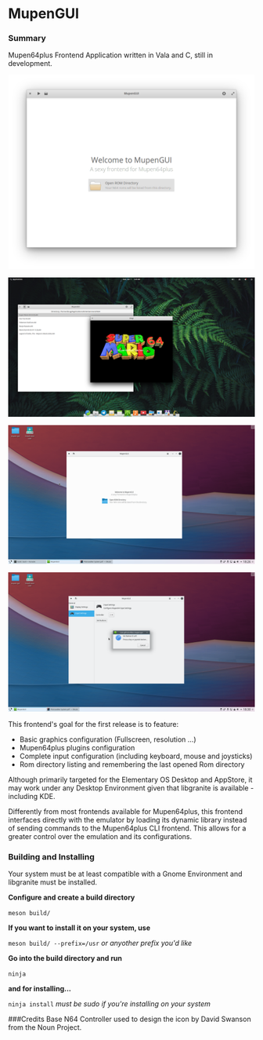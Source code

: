 # MupenGUI
### Summary
Mupen64plus Frontend Application written in Vala and C, still in development.

![Alt text](data/screenshots/Welcome.png?raw=true "Welcome Screen")

![Alt text](data/screenshots/Pantheon_Running.png?raw=true "Running SM64")

![Alt text](data/screenshots/KDE_Welcome.png?raw=true "Looking sexy on KDE")

![Alt text](data/screenshots/KDE_Input.png?raw=true "The whole reason why I'm making this")

This frontend's goal for the first release is to feature:

* Basic graphics configuration (Fullscreen, resolution ...)
* Mupen64plus plugins configuration
* Complete input configuration (including keyboard, mouse and joysticks)
* Rom directory listing and remembering the last opened Rom directory

Although primarily targeted for the Elementary OS Desktop and AppStore, it may work under any Desktop Environment
given that libgranite is available - including KDE.

Differently from most frontends available for Mupen64plus, this frontend interfaces
directly with the emulator by loading its dynamic library instead of sending
commands to the Mupen64plus CLI frontend. This allows for a greater control over
the emulation and its configurations.

### Building and Installing

Your system must be at least compatible with a Gnome Environment and libgranite must be installed.

**Configure and create a build directory**

`meson build/`

**If you want to install it on your system, use**

`meson build/ --prefix=/usr`
*or anyother prefix you'd like*

**Go into the build directory and run**

`ninja`

**and for installing...**

`ninja install`
*must be sudo if you're installing on your system*

###Credits
Base N64 Controller used to design the icon by David Swanson from the Noun Project.
